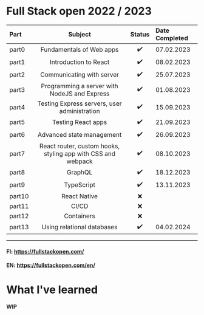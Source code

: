 # Full Stack open 2022 / 2023


| **Part**|**Subject**|**Status**|**Date Completed**|
|:---|:---:|:---:|:---|
| part0|Fundamentals of Web apps|:heavy_check_mark:|07.02.2023|
| part1|Introduction to React|:heavy_check_mark:|08.02.2023|
| part2|Communicating with server|:heavy_check_mark:|25.07.2023|
| part3|Programming a server with NodeJS and Express|:heavy_check_mark:|01.08.2023|
| part4|Testing Express servers, user administration|:heavy_check_mark:|15.09.2023|
| part5|Testing React apps|:heavy_check_mark:|21.09.2023|
| part6|Advanced state management|:heavy_check_mark:|26.09.2023|
| part7|React router, custom hooks, styling app with CSS and webpack|:heavy_check_mark:|08.10.2023|
| part8|GraphQL|:heavy_check_mark:|18.12.2023|
| part9|TypeScript|:heavy_check_mark:|13.11.2023|
| part10|React Native|:x:||
| part11|CI/CD|:x:||
| part12|Containers|:x:||
| part13|Using relational databases|:heavy_check_mark:|04.02.2024|
---

#### FI: https://fullstackopen.com/  
#### EN: https://fullstackopen.com/en/

# What I've learned
**WIP**
